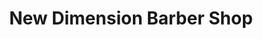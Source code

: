 ---
title: "New Dimension Barber Shop"
url: /philadelphia/new-dimension-barber-shop/
shop: hairdresser
---